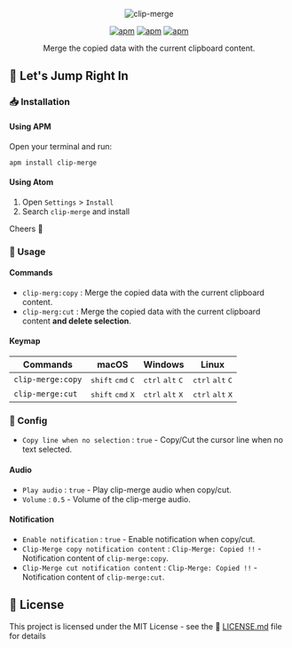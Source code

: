 <p align="center"><img src="https://raw.githubusercontent.com/ooJerryLeeoo/atom-clip-merge/master/assets/clip-merge.gif" alt="clip-merge" /></p>

<p align="center"><a href="https://atom.io/packages/clip-merge"><img src="https://img.shields.io/apm/v/clip-merge.svg?style=flat-square" alt="apm" /></a> <a href="https://atom.io/packages/clip-merge"><img src="https://img.shields.io/apm/dm/clip-merge.svg?style=flat-square" alt="apm" /></a>  <a href="https://github.com/ooJerryLeeoo/atom-clip-merge/blob/master/LICENSE.md"><img src="https://img.shields.io/apm/l/clip-merge.svg?style=flat-square" alt="apm" /></a></p>

<p align="center">Merge the copied data with the current clipboard content.</p>

## :checkered_flag: Let's Jump Right In

### :inbox_tray: Installation

#### Using APM

Open your terminal and run:

``` shell
apm install clip-merge
```

#### Using Atom

1. Open `Settings` > `Install`
2. Search `clip-merge` and install

Cheers :beers:

### :key: Usage

#### Commands

* `clip-merg:copy` :  Merge the copied data with the current clipboard content.
* `clip-merg:cut` :  Merge the copied data with the current clipboard content **and delete selection**.

#### Keymap

|     Commands      |                    macOS                     |                   Windows                   |                    Linux                    |
| ----------------- | -------------------------------------------- | ------------------------------------------- | ------------------------------------------- |
| `clip-merge:copy` | <kbd>shift</kbd> <kbd>cmd</kbd> <kbd>C</kbd> | <kbd>ctrl</kbd> <kbd>alt</kbd> <kbd>C</kbd> | <kbd>ctrl</kbd> <kbd>alt</kbd> <kbd>C</kbd> |
| `clip-merge:cut`  | <kbd>shift</kbd> <kbd>cmd</kbd> <kbd>X</kbd> | <kbd>ctrl</kbd> <kbd>alt</kbd> <kbd>X</kbd> | <kbd>ctrl</kbd> <kbd>alt</kbd> <kbd>X</kbd> |

### :wrench: Config

* `Copy line when no selection` :  `true` - Copy/Cut the cursor line when no text selected.

#### Audio

* `Play audio` :  `true` - Play clip-merge audio when copy/cut.  
* `Volume` :  `0.5` - Volume of the clip-merge audio.

#### Notification

* `Enable notification` :  `true` - Enable notification when copy/cut.  
* `Clip-Merge copy notification content` :  `Clip-Merge: Copied !!` - Notification content of `clip-merge:copy`.  
* `Clip-Merge cut notification content` :  `Clip-Merge: Copied !!` - Notification content of `clip-merge:cut`.

## :page_facing_up: License

This project is licensed under the MIT License - see the :page_facing_up: [LICENSE.md](LICENSE.md) file for details

